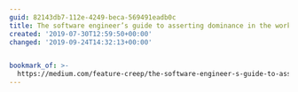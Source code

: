 ```yaml
---
guid: 82143db7-112e-4249-beca-569491eadb0c
title: The software engineer’s guide to asserting dominance in the workplace
created: '2019-07-30T12:59:50+00:00'
changed: '2019-09-24T14:32:13+00:00'


bookmark_of: >-
  https://medium.com/feature-creep/the-software-engineer-s-guide-to-asserting-office-dominance-ddea7b598df7
---
```


